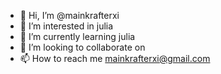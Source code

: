 - 👋 Hi, I’m @mainkrafterxi
- 👀 I’m interested in julia
- 🌱 I’m currently learning julia
- 💞️ I’m looking to collaborate on
- 📫 How to reach me mainkrafterxi@gmail.com

<!---
mainkrafterxi/mainkrafterxi is a ✨ special ✨ repository because its `README.md` (this file) appears on your GitHub profile.
You can click the Preview link to take a look at your changes.
--->
